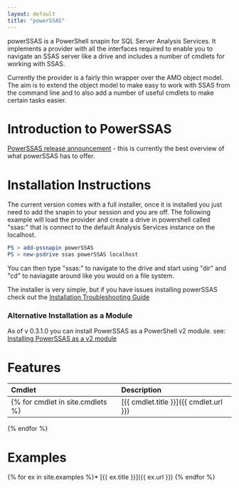 ```yaml
---
layout: default
title: "powerSSAS"
---
```



powerSSAS is a PowerShell snapin for SQL Server Analysis Services. It implements a provider with all the interfaces required to enable you to navigate an SSAS server like a drive and includes a number of cmdlets for working with SSAS.

Currently the provider is a fairly thin wrapper over the AMO object model. The aim is to extend the object model to make easy to work with SSAS from the command line and to also add a number of useful cmdlets to make certain tasks easier.

# Introduction to PowerSSAS
[PowerSSAS release announcement](http://geekswithblogs.net/darrengosbell/archive/2007/11/19/Announcing-the-release-of-PowerSSAS-a-PowerShell-provider-for-Analysis.aspx) - this is currently the best overview of what powerSSAS has to offer.

# Installation Instructions
The current version comes with a full installer, once it is installed you just need to add the snapin to your session and you are off. The following example will load the provider and create a drive in powershell  called "ssas:" that is connect to the default Analysis Services instance on the localhost.

```powershell
PS > add-pssnapin powerSSAS
PS > new-psdrive ssas powerSSAS localhost 
```

You can then type "ssas:" to navigate to the drive and start using "dir" and "cd" to naviagate around like you would on a file system.

The installer is very simple, but if you have issues installing powerSSAS check out the [Installation Troubleshooting Guide](Installation-Troubleshooting-Guide)

### Alternative Installation as a Module
As of v 0.3.1.0 you can install PowerSSAS as a PowerShell v2 module. see: [Installing PowerSSAS as a v2 module](Installing-PowerSSAS-as-a-v2-module)

# Features
  
| Cmdlet | Description |
|:-------|:------------|
{% for cmdlet in site.cmdlets %}| [{{ cmdlet.title }}]({{ cmdlet.url }}) | {{ cmdlet.description }} |
{% endfor %}

# Examples

{% for ex in site.examples %}* [{{ ex.title }}]({{ ex.url }})
{% endfor %}
